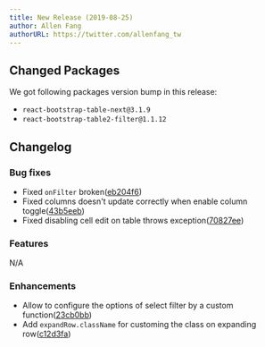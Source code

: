 ```yaml
---
title: New Release (2019-08-25)
author: Allen Fang
authorURL: https://twitter.com/allenfang_tw
---
```


## Changed Packages

We got following packages version bump in this release:

* `react-bootstrap-table-next@3.1.9`
* `react-bootstrap-table2-filter@1.1.12`


## Changelog

### Bug fixes
* Fixed `onFilter` broken([eb204f6](https://github.com/react-bootstrap-table/react-bootstrap-table2/commit/eb204f65261da47f479eab9d1417e06c57ff7f39))
* Fixed columns doesn't update correctly when enable column toggle([43b5eeb](https://github.com/react-bootstrap-table/react-bootstrap-table2/commit/43b5eeb74f9cf700dfa6dff0a87e967b6ac0cf43))
* Fixed disabling cell edit on table throws exception([70827ee](https://github.com/react-bootstrap-table/react-bootstrap-table2/commit/70827eecd6f6cb791d8b14b1a53a5413d1131400))


### Features
N/A

### Enhancements
* Allow to configure the options of select filter by a custom function([23cb0bb](https://github.com/react-bootstrap-table/react-bootstrap-table2/commit/23cb0bb317e41ec97e36148c926526af61b361c8))
* Add `expandRow.className` for customing the class on expanding row([c12d3fa](https://github.com/react-bootstrap-table/react-bootstrap-table2/commit/c12d3faba309b2abc1a4776e440ed420174ee3c7))